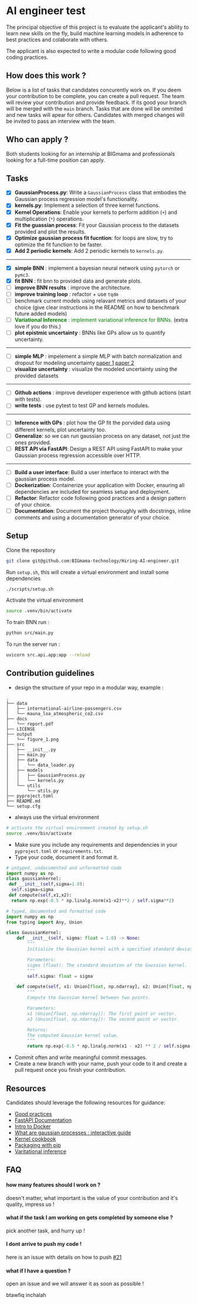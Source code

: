 # AI engineer test

The principal objective of this project is to evaluate the applicant's ability to learn new skills on the fly, build machine learning models in adherence to best practices and colaborate with others.

The applicant is also expected to write a modular code following good coding practices.

## How does this work ?

Below is a list of tasks that candidates concurently work on. If you deem your contribution to be complete, you can create a pull request.
The team will review your contribution and provide feedback. If its good your branch will be merged with the `main` branch.
Tasks that are done will be ommited and new tasks will apear for others.
Candidates with merged changes will be invited to pass an interview with the team.

## Who can apply ?

Both students looking for an internship at BIGmama and professionals looking for a full-time position can apply.

## Tasks

- [x] **GaussianProcess.py**: Write a `GaussianProcess` class that embodies the Gaussian process regression model's functionality.
- [x] **kernels.py**: Implement a selection of three kernel functions.
- [x] **Kernel Operations**: Enable your kernels to perform addition (`+`) and multiplication (`*`) operations.
- [x] **Fit the guassian process**: Fit your Gaussian process to the datasets provided and plot the results.
- [x] **Optimize gaussian process fit fucntion**: for loops are slow, try to optimize the fit function to be faster.
- [x] **Add 2 periodic kernels**: Add 2 periodic kernels to `kernels.py`.

---

- [x] **simple BNN** : implement a bayesian neural network using `pytorch` or `pymc3`.
- [x] **fit BNN** : fit bnn to provided data and generate plots.
- [ ] **improve BNN results** : improve the architecture.
- [ ] **improve training loop** : refactor + use `tqdm`
- [ ] benchmark current models using relavant metrics and datasets of your choice (give clear instructions in the README on how to benchmark future added models)
- [ ] <span style="color: green">**Variational Inference** : implement variational inference for BNNs.</span> (extra love if you do this.)
- [ ] **plot epistmic uncertainty** : BNNs like GPs allow us to quantify uncertainty.

---

- [ ] **simple MLP** : impelement a simple MLP with batch normalization and dropout for modeling uncertainty [paper 1](https://arxiv.org/abs/1802.06455) [paper 2](https://arxiv.org/abs/1506.02142)
- [ ] **visualize uncertainty** : visualize the modeled uncertainty using the provided datasets

---

- [ ] **Github actions** : improve developer experience with github actions (start with tests).
- [ ] **write tests** : use pytest to test GP and kernels modules.

---

- [ ] **Inference with GPs** : plot how the GP fit the porvided data using different kernels, plot uncertainty too.
- [ ] **Generalize**: so we can run gaussian process on any dataset, not just the ones provided.
- [ ] **REST API via FastAPI**: Design a REST API using FastAPI to make your Gaussian process regression accessible over HTTP.

---

- [ ] **Build a user interface**: Build a user interface to interact with the gaussian process model.
- [ ] **Dockerization**: Containerize your application with Docker, ensuring all dependencies are included for seamless setup and deployment.
- [ ] **Refactor**: Refactor code following good practices and a design pattern of your choice.
- [ ] **Documentation**: Document the project thoroughly with docstrings, inline comments and using a documentation generator of your choice.

## Setup

Clone the repository

```bash
git clone git@github.com:BIGmama-technology/Hiring-AI-engineer.git
```

Run `setup.sh`, this will create a virtual environment and install some dependencies

```bash
./scripts/setup.sh
```

Activate the virtual environment

```bash
source .venv/bin/activate
```

To train BNN run :

```bash
python src/main.py
```

To run the server run :

```bash
uvicorn src.api.app:app --reload
```

## Contribution guidelines

- design the structure of your repo in a modular way, example :

```
.
├── data
│   ├── international-airline-passengers.csv
│   └── mauna_loa_atmospheric_co2.csv
├── docs
│   └── report.pdf
├── LICENSE
├── output
│   └── figure_1.png
├── src
│   ├── __init__.py
│   ├── main.py
│   ├── data
│   │   └── data_loader.py
│   ├── models
│   │   ├── GaussianProcess.py
│   │   └── kernels.py
│   └── utils
│       └── utils.py
├── pyproject.toml
├── README.md
└── setup.cfg
```

- always use the virtual environment

```bash
# activate the virtual environment created by setup.sh
source .venv/bin/activate
```

- Make sure you include any requirements and dependencies in your `pyproject.toml` or `requirements.txt`.
- Type your code, document it and format it.

```python
# untyped, undocumented and unformatted code
import numpy as np
class gaussiankernel:
 def __init__(self,sigma=1.0):
  self.sigma=sigma
 def compute(self,x1,x2):
  return np.exp(-0.5 * np.linalg.norm(x1-x2)**2 / self.sigma**2)

```

```python
# typed, documented and formatted code
import numpy as np
from typing import Any, Union

class GaussianKernel:
    def __init__(self, sigma: float = 1.0) -> None:
        """
        Initialize the Gaussian kernel with a specified standard deviation (sigma).

        Parameters:
        sigma (float): The standard deviation of the Gaussian kernel.
        """
        self.sigma: float = sigma

    def compute(self, x1: Union[float, np.ndarray], x2: Union[float, np.ndarray]) -> Any:
        """
        Compute the Gaussian kernel between two points.

        Parameters:
        x1 (Union[float, np.ndarray]): The first point or vector.
        x2 (Union[float, np.ndarray]): The second point or vector.

        Returns:
        The computed Gaussian kernel value.
        """
        return np.exp(-0.5 * np.linalg.norm(x1 - x2) ** 2 / self.sigma ** 2)

```

- Commit often and write meaningful commit messages.
- Create a new branch with your name, push your code to it and create a pull request once you finish your contribution.

## Resources

Candidates should leverage the following resources for guidance:

- [Good practices](https://goodresearch.dev/)
- [FastAPI Documentation](https://fastapi.tiangolo.com/)
- [Intro to Docker](https://docker-curriculum.com/)
- [What are gaussian processes : interactive guide](https://distill.pub/2019/visual-exploration-gaussian-processes/)
- [Kernel cookbook](https://www.cs.toronto.edu/~duvenaud/cookbook/)
- [Packaging with pip](https://packaging.python.org/en/latest/tutorials/packaging-projects/)
- [Varitational inference](https://krasserm.github.io/2019/03/14/bayesian-neural-networks/)

## FAQ

#### how many features should I work on ?

doesn't matter, what important is the value of your contribution and it's quality, impress us !

#### what if the task I am working on gets completed by someone else ?

pick another task, and hurry up !

#### I dont arrive to push my code !
here is an issue with details on how to push [#21](https://github.com/BIGmama-technology/Hiring-AI-engineer/issues/21)

#### what if I have a question ?

open an issue and we will answer it as soon as possible !

btawfiq inchalah

